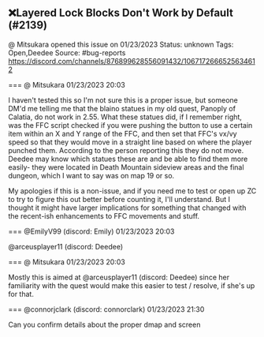 ## ❌Layered Lock Blocks Don't Work by Default (#2139)
@ Mitsukara opened this issue on 01/23/2023
Status: unknown
Tags: Open,Deedee
Source: #bug-reports https://discord.com/channels/876899628556091432/1067172666525634612


=== @ Mitsukara 01/23/2023 20:03

I haven't tested this so I'm not sure this is a proper issue, but someone DM'd me telling me that the blaino statues in my old quest, Panoply of Calatia, do not work in 2.55. What these statues did, if I remember right, was the FFC script checked if you were pushing the button to use a certain item within an X and Y range of the FFC, and then set that FFC's vx/vy speed so that they would move in a straight line based on where the player punched them. According to the person reporting this they do not move. Deedee may know which statues these are and be able to find them more easily- they were located in Death Mountain sideview areas and the final dungeon, which I want to say was on map 19 or so. 

My apologies if this is a non-issue, and if you need me to test or open up ZC to try to figure this out better before counting it, I'll understand. But I thought it might have larger implications for something that changed with the recent-ish enhancements to FFC movements and stuff.

=== @EmilyV99 (discord: Emily) 01/23/2023 20:03

@arceusplayer11 (discord: Deedee)

=== @ Mitsukara 01/23/2023 20:03

Mostly this is aimed at @arceusplayer11 (discord: Deedee) since her familiarity with the quest would make this easier to test / resolve, if she's up for that.

=== @connorjclark (discord: connorclark) 01/23/2023 21:30

Can you confirm details about the proper dmap and screen
